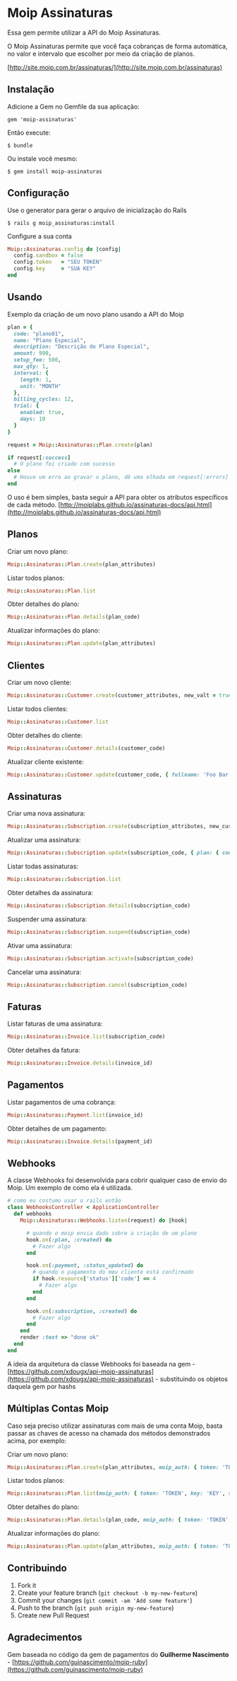 # Moip Assinaturas

Essa gem permite utilizar a API do Moip Assinaturas.

O Moip Assinaturas permite que você faça cobranças de forma automática, no valor e intervalo que escolher por meio da criação de planos.

[http://site.moip.com.br/assinaturas/](http://site.moip.com.br/assinaturas)

## Instalação

Adicione a Gem no Gemfile da sua aplicação:

    gem 'moip-assinaturas'

Então execute:

    $ bundle

Ou instale você mesmo:

    $ gem install moip-assinaturas

## Configuração

Use o generator para gerar o arquivo de inicialização do Rails

    $ rails g moip_assinaturas:install

Configure a sua conta

```ruby
Moip::Assinaturas.config do |config|
  config.sandbox = false
  config.token   = "SEU TOKEN"
  config.key     = "SUA KEY"
end
```

## Usando

Exemplo da criação de um novo plano usando a API do Moip

```ruby
plan = {
  code: "plano01",
  name: "Plano Especial",
  description: "Descrição do Plano Especial",
  amount: 990,
  setup_fee: 500,
  max_qty: 1,
  interval: {
    length: 1,
    unit: "MONTH"
  },
  billing_cycles: 12,
  trial: {
    enabled: true,
    days: 10
  }
}

request = Moip::Assinaturas::Plan.create(plan)

if request[:success]
  # O plano foi criado com sucesso
else
  # Houve um erro ao gravar o plano, dê uma olhada em request[:errors]
end
```

O uso é bem simples, basta seguir a API para obter os atributos específicos de cada método.
[http://moiplabs.github.io/assinaturas-docs/api.html](http://moiplabs.github.io/assinaturas-docs/api.html)

## Planos

Criar um novo plano:

```ruby
Moip::Assinaturas::Plan.create(plan_attributes)
```

Listar todos planos:

```ruby
Moip::Assinaturas::Plan.list
```

Obter detalhes do plano:

```ruby
Moip::Assinaturas::Plan.details(plan_code)
```

Atualizar informações do plano:

```ruby
Moip::Assinaturas::Plan.update(plan_attributes)
```

## Clientes

Criar um novo cliente:

```ruby
Moip::Assinaturas::Customer.create(customer_attributes, new_valt = true)
```

Listar todos clientes:

```ruby
Moip::Assinaturas::Customer.list
```

Obter detalhes do cliente:

```ruby
Moip::Assinaturas::Customer.details(customer_code)
```

Atualizar cliente existente:

```ruby
Moip::Assinaturas::Customer.update(customer_code, { fullname: 'Foo Bar' })
```
## Assinaturas

Criar uma nova assinatura:

```ruby
Moip::Assinaturas::Subscription.create(subscription_attributes, new_customer = false)
```

Atualizar uma assinatura:

```ruby
Moip::Assinaturas::Subscription.update(subscription_code, { plan: { code: 'plan2' } })
```

Listar todas assinaturas:

```ruby
Moip::Assinaturas::Subscription.list
```

Obter detalhes da assinatura:

```ruby
Moip::Assinaturas::Subscription.details(subscription_code)
```

Suspender uma assinatura:

```ruby
Moip::Assinaturas::Subscription.suspend(subscription_code)
```

Ativar uma assinatura:

```ruby
Moip::Assinaturas::Subscription.activate(subscription_code)
```

Cancelar uma assinatura:

```ruby
Moip::Assinaturas::Subscription.cancel(subscription_code)
```

## Faturas

Listar faturas de uma assinatura:

```ruby
Moip::Assinaturas::Invoice.list(subscription_code)
```

Obter detalhes da fatura:

```ruby
Moip::Assinaturas::Invoice.details(invoice_id)
```

## Pagamentos

Listar pagamentos de uma cobrança:

```ruby
Moip::Assinaturas::Payment.list(invoice_id)
```

Obter detalhes de um pagamento:

```ruby
Moip::Assinaturas::Invoice.details(payment_id)
```

## Webhooks

A classe Webhooks foi desenvolvida para cobrir qualquer caso de envio do Moip. Um exemplo de como ela é utilizada.

```ruby
# como eu costumo usar o rails então
class WebhooksController < ApplicationController
  def webhooks
    Moip::Assinaturas::Webhooks.listen(request) do |hook|

      # quando o moip envia dado sobre a criação de um plano
      hook.on(:plan, :created) do
        # Fazer algo
      end

      hook.on(:payment, :status_updated) do
        # quando o pagamento do meu cliente está confirmado
        if hook.resource['status']['code'] == 4
          # Fazer algo
        end
      end

      hook.on(:subscription, :created) do
        # Fazer algo
      end
    end
    render :text => "done ok"
  end
end
```
A ideia da arquitetura da classe Webhooks foi baseada na gem - [https://github.com/xdougx/api-moip-assinaturas](https://github.com/xdougx/api-moip-assinaturas) - substituindo os objetos daquela gem por hashs

## Múltiplas Contas Moip

Caso seja preciso utilizar assinaturas com mais de uma conta Moip, basta passar as chaves de acesso na chamada dos métodos demonstrados acima, por exemplo:

Criar um novo plano:

```ruby
Moip::Assinaturas::Plan.create(plan_attributes, moip_auth: { token: 'TOKEN', key: 'KEY', sandbox: false })
```

Listar todos planos:

```ruby
Moip::Assinaturas::Plan.list(moip_auth: { token: 'TOKEN', key: 'KEY', sandbox: false })
```

Obter detalhes do plano:

```ruby
Moip::Assinaturas::Plan.details(plan_code, moip_auth: { token: 'TOKEN', key: 'KEY', sandbox: false })
```

Atualizar informações do plano:

```ruby
Moip::Assinaturas::Plan.update(plan_attributes, moip_auth: { token: 'TOKEN', key: 'KEY', sandbox: false })
```

## Contribuindo

1. Fork it
2. Create your feature branch (`git checkout -b my-new-feature`)
3. Commit your changes (`git commit -am 'Add some feature'`)
4. Push to the branch (`git push origin my-new-feature`)
5. Create new Pull Request

## Agradecimentos

Gem baseada no código da gem de pagamentos do **Guilherme Nascimento** - [https://github.com/guinascimento/moip-ruby](https://github.com/guinascimento/moip-ruby)
